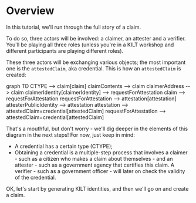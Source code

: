 # Overview

In this tutorial, we'll run through the full story of a claim.

To do so, three actors will be involved: a <span class="label-role claimer">claimer</span>, an <span class="label-role attester">attester</span> and a <span class="label-role verifier">verifier</span>. You'll be playing all three roles (unless you're in a KILT workshop and different participants are playing different roles).

These three actors will be exchanging various objects; the most important one is the `attestedClaim`, aka credential.
This is how an `attestedClaim` is created:

<div class="mermaid">
    graph TD
    CTYPE --> claim[claim]
    claimContents --> claim
    claimerAddress --> claim
    claimerIdentity[claimerIdentity] --> requestForAttestation
    claim --> requestForAttestation
    requestForAttestation --> attestation[attestation]
    attesterPublicIdentity --> attestation
    attestation --> attestedClaim=credential[attestedClaim]
    requestForAttestatIon --> attestedClaim=credential[attestedClaim]
</div>

That's a mouthful, but don't worry - we'll dig deeper in the elements of this diagram in the next steps! For now, just keep in mind:

* A credential has a certain type (CTYPE);
* Obtaining a credential is a multiple-step process that involves a <span class="label-role claimer">claimer</span> - such as a citizen who makes a claim about themselves - and an <span class="label-role attester">attester</span> - such as a government agency that certifies this claim. A <span class="label-role verifier">verifier</span> - such as a government officer - will later on check the validity of the credential.

OK, let's start by generating KILT identities, and then we'll go on and create a claim.